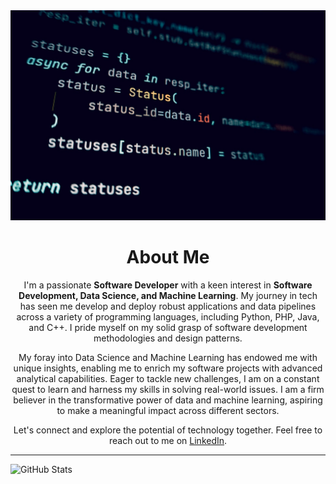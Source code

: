 <div align="center">
  <img src="code.jpg" alt="Coding Image">
</div>

<div align="center">
  <h1>About Me</h1>
</div>

<div align="center">
  <p>
    I'm a passionate <strong>Software Developer</strong> with a keen interest in <strong>Software Development, Data Science, and Machine Learning</strong>. My journey in tech has seen me develop and deploy robust applications and data pipelines across a variety of programming languages, including Python, PHP, Java, and C++. I pride myself on my solid grasp of software development methodologies and design patterns.
  </p>
  <p>
    My foray into Data Science and Machine Learning has endowed me with unique insights, enabling me to enrich my software projects with advanced analytical capabilities. Eager to tackle new challenges, I am on a constant quest to learn and harness my skills in solving real-world issues. I am a firm believer in the transformative power of data and machine learning, aspiring to make a meaningful impact across different sectors.
  </p>
  <p>
    Let's connect and explore the potential of technology together. Feel free to reach out to me on <a href="https://www.linkedin.com/in/agere-joseph-461743197/">LinkedIn</a>.
  </p>
</div>

---

<div align="left">
  <img src="https://github-readme-stats.vercel.app/api?username=AgereJoseph1&show_icons=true&hide_border=true&count_private=true" alt="GitHub Stats">
</div>


[website]: https://www.linkedin.com/in/agere-joseph-461743197/
[linkedin]: https://www.linkedin.com/in/patrickattankurugu1/
